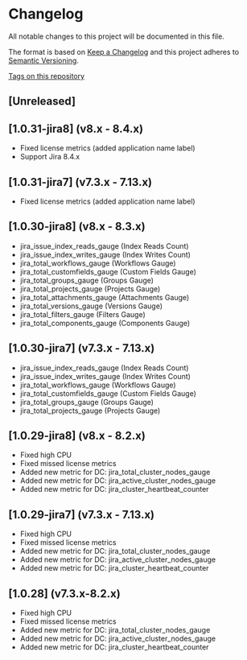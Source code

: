 # Changelog

All notable changes to this project will be documented in this file.

The format is based on [Keep a Changelog](http://keepachangelog.com/en/1.0.0/)
and this project adheres to [Semantic Versioning](http://semver.org/spec/v2.0.0.html).

[Tags on this repository](https://github.com/AndreyVMarkelov/jira-prometheus-exporter/releases)

## [Unreleased]

## [1.0.31-jira8] (v8.x - 8.4.x)

- Fixed license metrics (added application name label)
- Support Jira 8.4.x

## [1.0.31-jira7] (v7.3.x - 7.13.x)

- Fixed license metrics (added application name label)

## [1.0.30-jira8] (v8.x - 8.3.x)

- jira_issue_index_reads_gauge (Index Reads Count)
- jira_issue_index_writes_gauge (Index Writes Count)
- jira_total_workflows_gauge (Workflows Gauge)
- jira_total_customfields_gauge (Custom Fields Gauge)
- jira_total_groups_gauge (Groups Gauge)
- jira_total_projects_gauge (Projects Gauge)
- jira_total_attachments_gauge (Attachments Gauge)
- jira_total_versions_gauge (Versions Gauge)
- jira_total_filters_gauge (Filters Gauge)
- jira_total_components_gauge (Components Gauge)

## [1.0.30-jira7] (v7.3.x - 7.13.x)

- jira_issue_index_reads_gauge (Index Reads Count)
- jira_issue_index_writes_gauge (Index Writes Count)
- jira_total_workflows_gauge (Workflows Gauge)
- jira_total_customfields_gauge (Custom Fields Gauge)
- jira_total_groups_gauge (Groups Gauge)
- jira_total_projects_gauge (Projects Gauge)

## [1.0.29-jira8] (v8.x - 8.2.x)

- Fixed high CPU
- Fixed missed license metrics
- Added new metric for DC: jira_total_cluster_nodes_gauge
- Added new metric for DC: jira_active_cluster_nodes_gauge
- Added new metric for DC: jira_cluster_heartbeat_counter

## [1.0.29-jira7] (v7.3.x - 7.13.x)

- Fixed high CPU
- Fixed missed license metrics
- Added new metric for DC: jira_total_cluster_nodes_gauge
- Added new metric for DC: jira_active_cluster_nodes_gauge
- Added new metric for DC: jira_cluster_heartbeat_counter

## [1.0.28] (v7.3.x-8.2.x)

- Fixed high CPU
- Fixed missed license metrics
- Added new metric for DC: jira_total_cluster_nodes_gauge
- Added new metric for DC: jira_active_cluster_nodes_gauge
- Added new metric for DC: jira_cluster_heartbeat_counter
